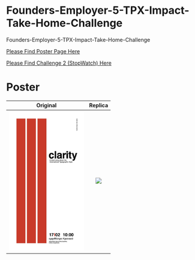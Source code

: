 # Founders-Employer-5-TPX-Impact-Take-Home-Challenge
Founders-Employer-5-TPX-Impact-Take-Home-Challenge

[Please Find Poster Page Here](https://surpun.github.io/Founders-Employer-5-TPX-Impact-Take-Home-Challenge/)

[Please Find Challenge 2 (StopWatch) Here](https://surpun.github.io/Founders-Employer-5-TPX-Impact-Take-Home-Challenge/Challenge-2-StopWatch/)

# Poster

Original                                  |  Replica
:----------------------------------------:|:----------------------------------------:
<img src="Comparison.jpg" width="200" />  | <img src="https://user-images.githubusercontent.com/99582373/180327861-15f32b9b-bda2-4dba-98ab-db6c97c44328.png" width="200" />

